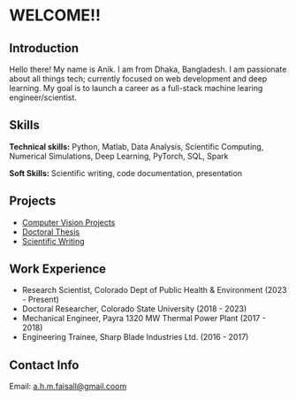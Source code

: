 # WELCOME!!
## Introduction
Hello there! My name is Anik. I am from Dhaka, Bangladesh. I am passionate about all things tech; currently focused on web development and deep learning. My goal is to launch a career as a full-stack machine learing engineer/scientist.

## Skills
**Technical skills:** Python, Matlab, Data Analysis, Scientific Computing, Numerical Simulations, Deep Learning, PyTorch, SQL, Spark

**Soft Skills:** Scientific writing, code documentation, presentation

## Projects

- [Computer Vision Projects](https://www.kaggle.com/anikfaisal/code)
- [Doctoral Thesis](https://www.proquest.com/openview/a5b5c0b81672c0c4426741428a1619cf/1?pq-origsite=gscholar&cbl=18750&diss=y)
- [Scientific Writing](https://scholar.google.com/citations?user=9Mi7dPEAAAAJ&hl=en)

## Work Experience
- Research Scientist, Colorado Dept of Public Health & Environment (2023 - Present)
- Doctoral Researcher, Colorado State University (2018 - 2023)
- Mechanical Engineer, Payra 1320 MW Thermal Power Plant (2017 - 2018)
- Engineering Trainee, Sharp Blade Industries Ltd. (2016 - 2017)

## Contact Info
Email: a.h.m.faisall@gmail.coom

